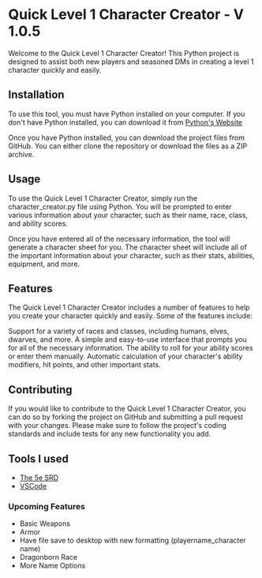 # Quick Level 1 Character Creator - V 1.0.5

Welcome to the Quick Level 1 Character Creator! This Python project is designed to assist both new players and seasoned DMs in creating a level 1 character quickly and easily.

## Installation
To use this tool, you must have Python installed on your computer. If you don't have Python installed, you can download it from [Python's Website](https://www.python.org/downloads/)


Once you have Python installed, you can download the project files from GitHub. You can either clone the repository or download the files as a ZIP archive.

## Usage
To use the Quick Level 1 Character Creator, simply run the character_creator.py file using Python. You will be prompted to enter various information about your character, such as their name, race, class, and ability scores.

Once you have entered all of the necessary information, the tool will generate a character sheet for you. The character sheet will include all of the important information about your character, such as their stats, abilities, equipment, and more.

## Features
The Quick Level 1 Character Creator includes a number of features to help you create your character quickly and easily. Some of the features include:

Support for a variety of races and classes, including humans, elves, dwarves, and more.
A simple and easy-to-use interface that prompts you for all of the necessary information.
The ability to roll for your ability scores or enter them manually.
Automatic calculation of your character's ability modifiers, hit points, and other important stats.

## Contributing
If you would like to contribute to the Quick Level 1 Character Creator, you can do so by forking the project on GitHub and submitting a pull request with your changes. Please make sure to follow the project's coding standards and include tests for any new functionality you add.

## Tools I used
* [The 5e SRD](https://media.wizards.com/2016/downloads/DND/SRD-OGL_V5.1.pdf) 
* [VSCode](https://code.visualstudio.com/download) 

### Upcoming Features

* Basic Weapons
* Armor
* Have file save to desktop with new formatting (playername_character name)
* Dragonborn Race
* More Name Options